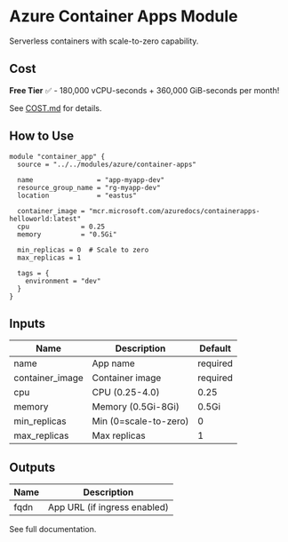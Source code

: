 # Azure Container Apps Module

Serverless containers with scale-to-zero capability.

## Cost

**Free Tier** ✅ - 180,000 vCPU-seconds + 360,000 GiB-seconds per month!

See [COST.md](./COST.md) for details.

## How to Use

```hcl
module "container_app" {
  source = "../../modules/azure/container-apps"

  name                = "app-myapp-dev"
  resource_group_name = "rg-myapp-dev"
  location            = "eastus"
  
  container_image = "mcr.microsoft.com/azuredocs/containerapps-helloworld:latest"
  cpu             = 0.25
  memory          = "0.5Gi"
  
  min_replicas = 0  # Scale to zero
  max_replicas = 1
  
  tags = {
    environment = "dev"
  }
}
```

## Inputs

| Name | Description | Default |
|------|-------------|---------|
| name | App name | required |
| container_image | Container image | required |
| cpu | CPU (0.25-4.0) | 0.25 |
| memory | Memory (0.5Gi-8Gi) | 0.5Gi |
| min_replicas | Min (0=scale-to-zero) | 0 |
| max_replicas | Max replicas | 1 |

## Outputs

| Name | Description |
|------|-------------|
| fqdn | App URL (if ingress enabled) |

See full documentation.

